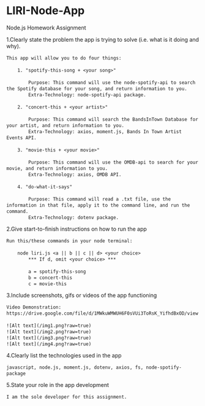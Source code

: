 # LIRI-Node-App
Node.js Homework Assignment


1.Clearly state the problem the app is trying to solve (i.e. what is it doing and why).

    This app will allow you to do four things:

        1. "spotify-this-song + <your song>"

            Purpose: This command will use the node-spotify-api to search the Spotify database for your song, and return information to you.
            Extra-Technology: node-spotify-api package.

        2. "concert-this + <your artist>"

            Purpose: This command will search the BandsInTown Database for your artist, and return information to you.
            Extra-Technology: axios, moment.js, Bands In Town Artist Events API.

        3. "movie-this + <your movie>"

            Purpose: This command will use the OMDB-api to search for your movie, and return information to you.
            Extra-Technology: axios, OMDB API.

        4. "do-what-it-says"

            Purpose: This command will read a .txt file, use the information in that file, apply it to the command line, and run the command.
            Extra-Technology: dotenv package.


2.Give start-to-finish instructions on how to run the app

    Run this/these commands in your node terminal:

        node liri.js <a || b || c || d> <your choice>
            *** If d, omit <your choice> ***

            a = spotify-this-song
            b = concert-this
            c = movie-this


3.Include screenshots, gifs or videos of the app functioning

    Video Demonstration: https://drive.google.com/file/d/1MWkuWMWUH6F0sVUi3ToRsK_YifhdBxOD/view

    ![Alt text](/img1.png?raw=true)
    ![Alt text](/img2.png?raw=true)
    ![Alt text](/img3.png?raw=true)
    ![Alt text](/img4.png?raw=true)


4.Clearly list the technologies used in the app

    javascript, node.js, moment.js, dotenv, axios, fs, node-spotify-package


5.State your role in the app development

    I am the sole developer for this assignment.